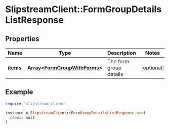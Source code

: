 # SlipstreamClient::FormGroupDetailsListResponse

## Properties

| Name | Type | Description | Notes |
| ---- | ---- | ----------- | ----- |
| **items** | [**Array&lt;FormGroupWithForms&gt;**](FormGroupWithForms.md) | The form group details | [optional] |

## Example

```ruby
require 'slipstream_client'

instance = SlipstreamClient::FormGroupDetailsListResponse.new(
  items: null
)
```

